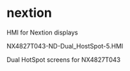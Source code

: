 # nextion
HMI for Nextion displays

NX4827T043-ND-Dual_HostSpot-5.HMI

Dual HotSpot screens for NX4827T043


